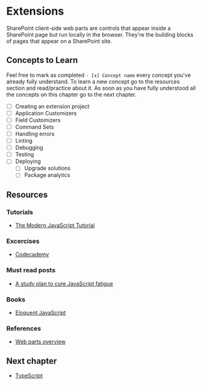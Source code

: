 # Extensions
SharePoint client-side web parts are controls that appear inside a SharePoint page but run locally in the browser. They're the building blocks of pages that appear on a SharePoint site.

## Concepts to Learn
Feel free to mark as completed `- [x] Concept name` every concept you've already fully understand. To learn a new concept go to the resources section and read/practice about it. As soon as you have fully understood all the concepts on this chapter go to the next chapter.

  - [ ] Creating an extension project
  - [ ] Application Customizers
  - [ ] Field Customizers
  - [ ] Command Sets
  - [ ] Handling errors
  - [ ] Linting
  - [ ] Debugging
  - [ ] Testing
  - [ ] Deploying
    - [ ] Upgrade solutions
    - [ ] Package analytics

## Resources

### Tutorials
  * [The Modern JavaScript Tutorial](https://javascript.info/)

### Excercises
  * [Codecademy](https://www.codecademy.com/tracks/javascript)

### Must read posts
  * [A study plan to cure JavaScript fatigue](https://medium.freecodecamp.org/a-study-plan-to-cure-javascript-fatigue-8ad3a54f2eb1)

### Books
  * [Eloquent JavaScript](http://eloquentjavascript.net/)

### References
  * [Web parts overview](https://docs.microsoft.com/en-us/sharepoint/dev/spfx/web-parts/overview-client-side-web-parts)

## Next chapter
  * [TypeScript](./typescript.md)